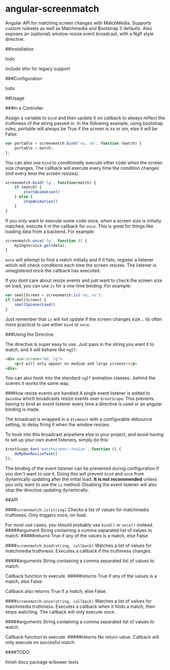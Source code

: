 # angular-screenmatch
Angular API for matching screen changes with MatchMedia.  Supports custom rulesets as well as Matchmedia and Bootstrap 3 defaults. Also exposes an (optional) window resize event broadcast, with a NgIf style directive.

##Installation

todo

include shiv for legacy support

###Configuration

todo

##Usage

###In a Controller

Assign a variable to `bind` and then update it on callback to always reflect the truthiness of the string passed in.  In the following example, using bootstrap rules, portable will always be True if the screen is xs or sm, else it will be False:

```javascript
var portable = screenmatch.bind('xs, sm', function (match) {
    portable = match;
};
```

You can also use `bind` to conditionally execute other code when the screen size changes.  The callback will execute every time the condition changes (not every time the screen resizes):

```javascript
screenmatch.bind('lg', function(match) {
    if (match) {
        startAnimation()
    } else {
        stopAnimation()
    }
}

```

If you only want to execute some code once, when a screen size is initially matched, execute it in the callback for `once`. This is great for things like loading data from a backend. For example:

```javascript
screenmatch.once('lg', function () {
    myImgService.get(data);
}
```

`once` will attempt to find a match initially and if it fails, register a listener which will check conditions each time the screen resizes.  The listener is unregistered once the callback has executed. 

If you dont care about resize events and just want to check the screen size on load, you can use `is` for a one time binding. For example:

```javascript
var smallScreen = screenmatch.is('sm, xs');
if (smallScreen) {
    smallSpinnerLoad()
}
```

Just remember that `is` will not update if the screen changes size... its often more practical to use either `bind` or `once`.

###Using the Directive

The directive is super easy to use.  Just pass in the string you want it to watch, and it will behave like `ngIf`:

```html
<div asm-screen="md, lg">
    <p>I will only appear on medium and large screens!</p>
<div>
```

You can also hook into the standard `ngIf` animation classes.. behind the scenes it works the same way. 

###How resize events are handled
A single event listener is added to `$window` which broadcasts resize events over `$rootScope`.  This prevents having to bind an event listener every time a directive is used or an angular binding is made.

The broadcast is wrapped in a `$timeout` with a configurable debounce setting, to delay firing it when the window resizes. 

To hook into this broadcast anywhere else in your project, and avoid having to set up your own event listeners, simply do this:

```javascript
$rootScope.$on('matchscreen::resize', function () {  
    doMyOwnResizeTask()
});
```

The binding of the event listener can be prevented during configuration if you don't want to use it.  Doing this will prevent `bind` and `once` from dynamically updating after the initial load.  <b>It is not recommended</b> unless you only want to use the `is` method.  Disabling the event listener will also stop the directive updating dynamically.

##API

####`screenmatch.is(string)`
Checks a list of values for matchmedia truthiness. Only triggers once, on load.

For most use cases, you should probably use `bind()` or `once()` instead.
#####argument
String containing a comma separated list of values to match.
#####returns
True if any of the values is a match, else False.

####`screenmatch.bind(string, callback)`
Watches a list of values for matchmedia truthiness.   Executes a callback if the truthiness changes.

#####arguments
String containing a comma separated list of values to match. 

Callback function to execute.
#####returns
True if any of the values is a match, else False.

Callback also returns True if a match, else False.
 
####`screenmatch.once(string, callback)`
Watches a list of values for matchmedia truthiness. 
Executes a callback when it finds a match, then stops watching. The callback will only execute once.

#####arguments
String containing a comma separated list of values to watch. 
 
Callback function to execute.
#####returns
No return value. Callback will only execute on succesful match.


####TODO

finish docs
package w/bower
tests

